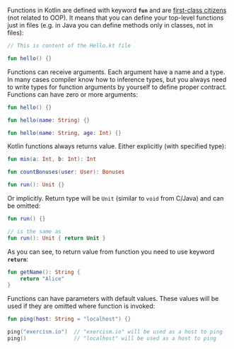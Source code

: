Functions in Kotlin are defined with keyword **`fun`** and are [first-class citizens][wiki-fcc] (not related to OOP). It means that you can define your top-level functions just in files (e.g. in Java you can define methods only in classes, not in files):
```kotlin
// This is content of the Hello.kt file

fun hello() {}
```

Functions can receive arguments. Each argument have a name and a type. In many cases compiler know how to inference types, but you always need to write types for function arguments by yourself to define proper contract. Functions can have zero or more arguments:
```kotlin
fun hello() {}

fun hello(name: String) {}

fun hello(name: String, age: Int) {}
```

Kotlin functions always returns value. Either explicitly (with specified type):
```kotlin
fun min(a: Int, b: Int): Int

fun countBonuses(user: User): Bonuses

fun run(): Unit {}
```

Or implicitly. Return type will be `Unit` (similar to `void` from C/Java) and can be omitted:

```kotlin
fun run() {}

// is the same as
fun run(): Unit { return Unit }
```

As you can see, to return value from function you need to use keyword **`return`**:
```kotlin
fun getName(): String {
    return "Alice"
}
```

Functions can have parameters with default values. These values will be used if they are omitted where function is invoked:
```kotlin
fun ping(host: String = "localhost") {}

ping("exercism.io")  // "exercism.io" will be used as a host to ping 
ping()               // "localhost" will be used as a host to ping
```


[wiki-fcc]: https://en.wikipedia.org/wiki/First-class_citizen
